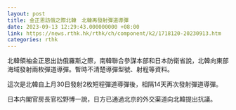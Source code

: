 ```yaml
---
layout: post
title: 金正恩訪俄之際北韓　北韓再發射彈道導彈
date: 2023-09-13 12:29:43.000000000 +08:00
link: https://news.rthk.hk/rthk/ch/component/k2/1718120-20230913.htm
categories: rthk
---
```


北韓領袖金正恩出訪俄羅斯之際，南韓聯合參謀本部和日本防衛省說，北韓向東部海域發射兩枚彈道導彈。暫時不清楚導彈型號、射程等資料。

這次是北韓自上月30日發射2枚短程彈道導彈後，相隔14天再次發射彈道導彈。

日本内閣官房長官松野博一說，日方已通過北京的外交渠道向北韓提出抗議。
